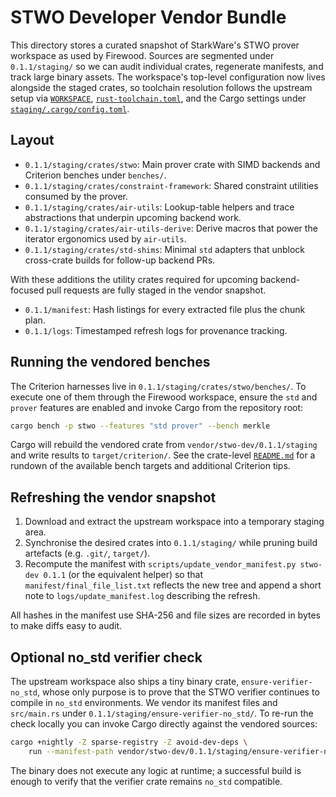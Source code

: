 # STWO Developer Vendor Bundle

This directory stores a curated snapshot of StarkWare's STWO prover workspace as
used by Firewood. Sources are segmented under `0.1.1/staging/` so we can audit
individual crates, regenerate manifests, and track large binary assets. The
workspace's top-level configuration now lives alongside the staged crates, so
toolchain resolution follows the upstream setup via
[`WORKSPACE`](0.1.1/staging/WORKSPACE),
[`rust-toolchain.toml`](0.1.1/staging/rust-toolchain.toml), and the Cargo
settings under [`staging/.cargo/config.toml`](0.1.1/staging/.cargo/config.toml).

## Layout

- `0.1.1/staging/crates/stwo`: Main prover crate with SIMD backends and
  Criterion benches under `benches/`.
- `0.1.1/staging/crates/constraint-framework`: Shared constraint utilities
  consumed by the prover.
- `0.1.1/staging/crates/air-utils`: Lookup-table helpers and trace
  abstractions that underpin upcoming backend work.
- `0.1.1/staging/crates/air-utils-derive`: Derive macros that power the
  iterator ergonomics used by `air-utils`.
- `0.1.1/staging/crates/std-shims`: Minimal `std` adapters that unblock
  cross-crate builds for follow-up backend PRs.

With these additions the utility crates required for upcoming backend-focused
pull requests are fully staged in the vendor snapshot.
- `0.1.1/manifest`: Hash listings for every extracted file plus the chunk plan.
- `0.1.1/logs`: Timestamped refresh logs for provenance tracking.

## Running the vendored benches

The Criterion harnesses live in `0.1.1/staging/crates/stwo/benches/`. To execute
one of them through the Firewood workspace, ensure the `std` and `prover`
features are enabled and invoke Cargo from the repository root:

```bash
cargo bench -p stwo --features "std prover" --bench merkle
```

Cargo will rebuild the vendored crate from `vendor/stwo-dev/0.1.1/staging` and
write results to `target/criterion/`. See the crate-level
[`README.md`](0.1.1/staging/crates/stwo/README.md) for a rundown of the available
bench targets and additional Criterion tips.

## Refreshing the vendor snapshot

1. Download and extract the upstream workspace into a temporary staging area.
2. Synchronise the desired crates into `0.1.1/staging/` while pruning build
   artefacts (e.g. `.git/`, `target/`).
3. Recompute the manifest with `scripts/update_vendor_manifest.py stwo-dev 0.1.1`
   (or the equivalent helper) so that `manifest/final_file_list.txt` reflects the
   new tree and append a short note to `logs/update_manifest.log` describing the
   refresh.

All hashes in the manifest use SHA-256 and file sizes are recorded in bytes to
make diffs easy to audit.

## Optional no_std verifier check

The upstream workspace also ships a tiny binary crate,
`ensure-verifier-no_std`, whose only purpose is to prove that the STWO verifier
continues to compile in `no_std` environments. We vendor its manifest files and
`src/main.rs` under `0.1.1/staging/ensure-verifier-no_std/`. To re-run the check
locally you can invoke Cargo directly against the vendored sources:

```bash
cargo +nightly -Z sparse-registry -Z avoid-dev-deps \
    run --manifest-path vendor/stwo-dev/0.1.1/staging/ensure-verifier-no_std/Cargo.toml
```

The binary does not execute any logic at runtime; a successful build is enough
to verify that the verifier crate remains `no_std` compatible.
